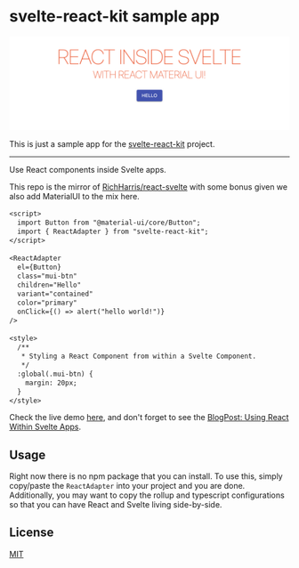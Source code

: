 # svelte-react-kit sample app

![svelte-react-kit sample app](docs/svelte.png)

This is just a sample app for the [svelte-react-kit](https://github.com/jpinho/svelte-react-kit) project.

---

Use React components inside Svelte apps.

This repo is the mirror of [RichHarris/react-svelte](https://github.com/Rich-Harris/react-svelte/blob/master/README.md) with some bonus given we also add MaterialUI to the mix here.

```svelte
<script>
  import Button from "@material-ui/core/Button";
  import { ReactAdapter } from "svelte-react-kit";
</script>

<ReactAdapter
  el={Button}
  class="mui-btn"
  children="Hello"
  variant="contained"
  color="primary"
  onClick={() => alert("hello world!")}
/>

<style>
  /**
   * Styling a React Component from within a Svelte Component.
   */
  :global(.mui-btn) {
    margin: 20px;
  }
</style>
```

Check the live demo [here](https://svelte-react.surge.sh), and don't forget to see the [BlogPost: Using React Within Svelte Apps](https://jpepinho.medium.com/using-react-within-your-svelte-applications-3b1f2a75aefc).

## Usage

Right now there is no npm package that you can install.
To use this, simply copy/paste the `ReactAdapter` into your project and you are done.
Additionally, you may want to copy the rollup and typescript configurations so that you can have React and Svelte living side-by-side.

## License

[MIT](LICENSE)
